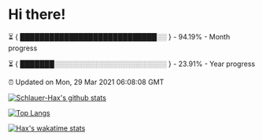# Hi there!

⏳ { ████████████████████████████░░ } - 94.19% - Month progress

⏳ { ███████░░░░░░░░░░░░░░░░░░░░░░░ } - 23.91% - Year progress

⏰ Updated on Mon, 29 Mar 2021 06:08:08 GMT


[![Schlauer-Hax's github stats](https://github-readme-stats.vercel.app/api?username=Schlauer-Hax&show_icons=true&theme=dark&count_private=true)](https://github.com/Schlauer-Hax)


[![Top Langs](https://github-readme-stats.vercel.app/api/top-langs/?username=Schlauer-Hax&layout=compact&theme=dark)](https://github.com/Schlauer-Hax?tab=repositories)


[![Hax's wakatime stats](https://github-readme-stats.vercel.app/api/wakatime?username=Hax&theme=dark)](https://wakatime.com/@Hax)

